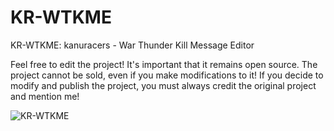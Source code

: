 # KR-WTKME
KR-WTKME: kanuracers - War Thunder Kill Message Editor

Feel free to edit the project! It's important that it remains open source. The project cannot be sold, even if you make modifications to it! If you decide to modify and publish the project, you must always credit the original project and mention me!

![KR-WTKME](https://github.com/kanuracer/KR-WTKME/assets/115377230/92ff1a95-bb76-401f-a7ee-4914efad7e7f)

